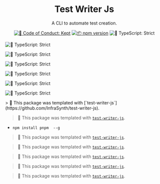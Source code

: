<h1 align="center">Test Writer Js</h1>

<p align="center">A CLI to automate test creation.</p>

<p align="center">
	<a href="https://github.com/InfraSynth/test-writer-js/blob/main/.github/CODE_OF_CONDUCT.md" target="_blank"><img alt="🤝 Code of Conduct: Kept" src="https://img.shields.io/badge/%F0%9F%A4%9D_code_of_conduct-kept-21bb42" /></a>
	<a href="http://npmjs.com/package/test-writer-js"><img alt="📦 npm version" src="https://img.shields.io/npm/v/test-writer-js?color=21bb42&label=%F0%9F%93%A6%20npm" /></a>
	<img alt="💪 TypeScript: Strict" src="https://img.shields.io/badge/%F0%9F%92%AA_typescript-strict-21bb42.svg" />
</p><img alt="💪 TypeScript: Strict" src="https://img.shields.io/badge/%F0%9F%92%AA_typescript-strict-21bb42.svg" />
</p><img alt="💪 TypeScript: Strict" src="https://img.shields.io/badge/%F0%9F%92%AA_typescript-strict-21bb42.svg" />
</p><img alt="💪 TypeScript: Strict" src="https://img.shields.io/badge/%F0%9F%92%AA_typescript-strict-21bb42.svg" />
</p><img alt="💪 TypeScript: Strict" src="https://img.shields.io/badge/%F0%9F%92%AA_typescript-strict-21bb42.svg" />
</p><img alt="💪 TypeScript: Strict" src="https://img.shields.io/badge/%F0%9F%92%AA_typescript-strict-21bb42.svg" />
</p><img alt="💪 TypeScript: Strict" src="https://img.shields.io/badge/%F0%9F%92%AA_typescript-strict-21bb42.svg" />
</p>
> 💙 This package was templated with [`test-writer-js`](https://github.com/InfraSynth/test-writer-js).

<!-- You can remove this notice if you don't want it 🙂 no worries! -->

> 💙 This package was templated with [`test-writer-js`](https://github.com/InfraSynth/test-writer-js).

- `npm install pnpm  --g`

<!-- You can remove this notice if you don't want it 🙂 no worries! -->

> 💙 This package was templated with [`test-writer-js`](https://github.com/InfraSynth/test-writer-js).

<!-- You can remove this notice if you don't want it 🙂 no worries! -->

> 💙 This package was templated with [`test-writer-js`](https://github.com/InfraSynth/test-writer-js).

<!-- You can remove this notice if you don't want it 🙂 no worries! -->

> 💙 This package was templated with [`test-writer-js`](https://github.com/InfraSynth/test-writer-js).

<!-- You can remove this notice if you don't want it 🙂 no worries! -->

> 💙 This package was templated with [`test-writer-js`](https://github.com/InfraSynth/test-writer-js).

<!-- You can remove this notice if you don't want it 🙂 no worries! -->

> 💙 This package was templated with [`test-writer-js`](https://github.com/JoshuaKGoldberg/test-writer-js).
